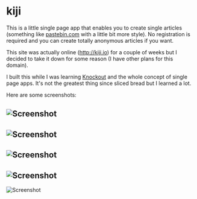 ﻿# kiji

This is a little single page app that enables you to create single articles 
(something like [pastebin.com](http://www.pastebin.com) with a little bit more style).
No registration is required and you can create totally anonymous articles if you want.

This site was actually online (http://kiji.io) for a couple of weeks but I decided to take it 
down for some reason (I have other plans for this domain).

I built this while I was learning [Knockout](http://knockoutjs.com) and the whole concept of single
page apps. It's not the greatest thing since sliced bread but I learned a lot.

Here are some screenshots:

![Screenshot](https://raw.githubusercontent.com/gabrielhora/kiji/master/Screenshot1.png)
---
![Screenshot](https://raw.githubusercontent.com/gabrielhora/kiji/master/Screenshot2.png)
---
![Screenshot](https://raw.githubusercontent.com/gabrielhora/kiji/master/Screenshot3.png)
---
![Screenshot](https://raw.githubusercontent.com/gabrielhora/kiji/master/Screenshot4.png)
---
![Screenshot](https://raw.githubusercontent.com/gabrielhora/kiji/master/Screenshot5.png)